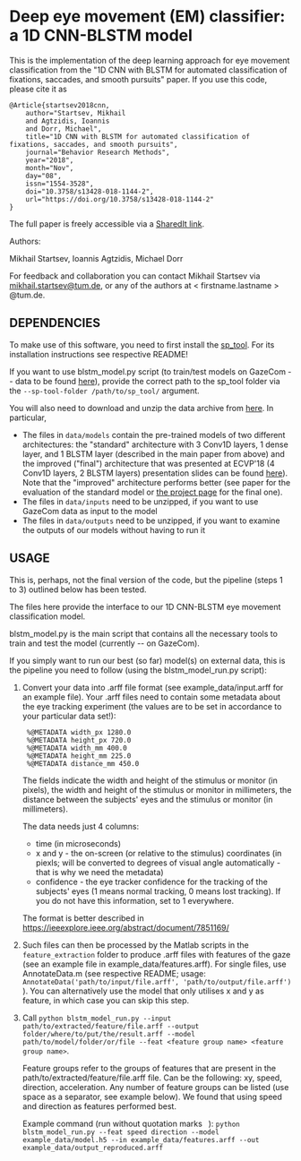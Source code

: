 # Deep eye movement (EM) classifier: a 1D CNN-BLSTM model

This is the implementation of the deep learning approach for eye movement classification from the "1D CNN with BLSTM for automated classification of fixations, saccades, and smooth pursuits" paper. If you use this code, please cite it as

    @Article{startsev2018cnn,
        author="Startsev, Mikhail
        and Agtzidis, Ioannis
        and Dorr, Michael",
        title="1D CNN with BLSTM for automated classification of fixations, saccades, and smooth pursuits",
        journal="Behavior Research Methods",
        year="2018",
        month="Nov",
        day="08",
        issn="1554-3528",
        doi="10.3758/s13428-018-1144-2",
        url="https://doi.org/10.3758/s13428-018-1144-2"
    }

The full paper is freely accessible via a [SharedIt link](https://rdcu.be/bbMo3).

Authors:

Mikhail Startsev, Ioannis Agtzidis, Michael Dorr

For feedback and collaboration you can contact Mikhail Startsev via mikhail.startsev@tum.de, or any of the authors at < firstname.lastname > @tum.de.

## DEPENDENCIES

To make use of this software, you need to first install the [sp_tool](https://github.com/MikhailStartsev/sp_tool/). For its installation instructions see respective README!

If you want to use blstm_model.py script (to train/test models on GazeCom -- data to be found [here](http://michaeldorr.de/smoothpursuit/)), provide the correct path to the sp_tool folder via the `--sp-tool-folder /path/to/sp_tool/` argument.


You will also need to download and unzip the data archive from [here](https://drive.google.com/drive/folders/1SPGTwUKnvZCUFJO05CnYTqakv-Akdth-?usp=sharing). In particular, 

* The files in `data/models` contain the pre-trained models of two different architectures: the "standard" architecture with 3 Conv1D layers, 1 dense layer, and 1 BLSTM layer (described in the main paper from above) and the improved ("final") architecture that was presented at ECVP'18 (4 Conv1D layers, 2 BLSTM layers) presentation slides can be found [here](http://michaeldorr.de/smoothpursuit/ECVP2018_presentation_slides.pdf)). Note that the "improved" architecture performs better (see paper for the evaluation of the standard model or [the project page](http://michaeldorr.de/smoothpursuit/) for the final one). 
* The files in `data/inputs` need to be unzipped, if you want to use GazeCom data as input to the model
* The files in `data/outputs` need to be unzipped, if you want to examine the outputs of our models without having to run it





## USAGE


This is, perhaps, not the final version of the code, but the pipeline (steps 1 to 3) outlined below has been tested.


The files here provide the interface to our 1D CNN-BLSTM eye movement classification model.

blstm_model.py is the main script that contains all the necessary tools to train and test the model (currently -- on GazeCom).

If you simply want to run our best (so far) model(s) on external data, this is the pipeline you need to follow (using the blstm_model_run.py script):

1. Convert your data into .arff file format (see example_data/input.arff for an example file). Your .arff files need to contain some metadata about the eye tracking experiment (the values are to be set in accordance to your particular data set!):

        %@METADATA width_px 1280.0
        %@METADATA height_px 720.0
        %@METADATA width_mm 400.0
        %@METADATA height_mm 225.0
        %@METADATA distance_mm 450.0

    The fields indicate the width and height of the stimulus or monitor (in pixels), 
    the width and height of the stimulus or monitor in millimeters,
    the distance between the subjects' eyes and the stimulus or monitor (in millimeters).

    The data needs just 4 columns:
    * time (in microseconds)
    * x and y - the on-screen (or relative to the stimulus) coordinates (in piexls; will be converted to degrees of visual angle automatically - that is why we need the metadata)
    * confidence - the eye tracker confidence for the tracking of the subjects' eyes (1 means normal tracking, 0 means lost tracking). If you do not have this information, set to 1 everywhere.

    The format is better described in https://ieeexplore.ieee.org/abstract/document/7851169/ 

2. Such files can then be processed by the Matlab scripts in the `feature_extraction` folder to produce .arff files with features of the gaze (see an example file in example_data/features.arff). For single files, use AnnotateData.m (see respective README; usage: `AnnotateData('path/to/input/file.arff', 'path/to/output/file.arff')` ). You can alternatively use the model that only utilises x and y as feature, in which case you can skip this step.

3. Call `python blstm_model_run.py --input path/to/extracted/feature/file.arff --output folder/where/to/put/the/result.arff --model path/to/model/folder/or/file --feat <feature group name> <feature group name>`.

      Feature groups refer to the groups of features that are present in the path/to/extracted/feature/file.arff file. Can be the following: xy, speed, direction, acceleration. Any number of feature groups can be listed (use space as a separator, see example below). We found that using speed and direction as features performed best.

      Example command (run without quotation marks ` `): 
      `python blstm_model_run.py --feat speed direction --model example_data/model.h5 --in example_data/features.arff --out example_data/output_reproduced.arff`
